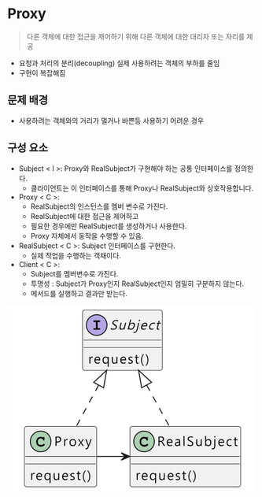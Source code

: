 # Proxy
> 다른 객체에 대한 접근을 제어하기 위해 다른 객체에 대한 대리자 또는 자리를 제공

- 요청과 처리의 분리(decoupling) 실제 사용하려는 객체의 부하를 줄임 
- 구현이 복잡해짐

## 문제 배경
- 사용하려는 객체와의 거리가 멀거나 바쁜등 사용하기 어려운 경우

## 구성 요소
- Subject < I >: Proxy와 RealSubject가 구현해야 하는 공통 인터페이스를 정의한다.
    - 클라이언트는 이 인터페이스를 통해 Proxy나 RealSubject와 상호작용합니다.
- Proxy < C >:
    - RealSubject의 인스턴스를 멤버 변수로 가진다.
    - RealSubject에 대한 접근을 제어하고 
    - 필요한 경우에만 RealSubject를 생성하거나 사용한다.
    - Proxy 자체에서 동작을 수행할 수 있음.
-  RealSubject < C >: Subject 인터페이스를 구현한다.
    - 실제 작업을 수행하는 객채이다.
- Client < C >:
    - Subject를 멤버변수로 가진다.
    - 투명성 : Subject가 Proxy인지 RealSubject인지 엄밀히 구분하지 않는다.
    - 메서드를 실행하고 결과만 받는다.

![](Proxy.png)

